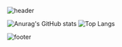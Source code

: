 
<!--
**Lindarong29/Lindarong29** is a ✨ _special_ ✨ repository because its `README.md` (this file) appears on your GitHub profile.

Here are some ideas to get you started:

- 🔭 I’m currently working on ...
- 🌱 I’m currently learning ...
- 👯 I’m looking to collaborate on ...
- 🤔 I’m looking for help with ...
- 💬 Ask me about ...
- 📫 How to reach me: ...
- 😄 Pronouns: ...
- ⚡ Fun fact: ...
-->
![header](https://capsule-render.vercel.app/api?type=waving&color=auto&height=200&section=header&text=L%20i%20n%20d%20a%20r%20o%20n%20g&fontColor=F6F2F9&fontSize=40&animation=twinkling&color=B299C8&bg_color=F3EDF7&fontAlignY=40)

![Anurag's GitHub stats](https://github-readme-stats.vercel.app/api?username=Lindarong29&show_icons=true&theme=buefy&icon_color=7D6194&title_color=7D6194&text_color=382549&count_private=true&include_all_commits=true&hide_rank=false) 
![Top Langs](https://github-readme-stats.vercel.app/api/top-langs/?username=Lindarong29&layout=compact&title_color=382549&exclude_repo=productive-box)

![footer](https://capsule-render.vercel.app/api?&section=footer&type=waving&color=auto&height=150&color=B299C8)

